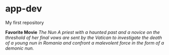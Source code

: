 # app-dev
My first repository

**Favorite Movie**
*The Nun*
*A priest with a haunted past and a novice on the threshold of her final vows are sent by the Vatican to investigate the death of a young nun in Romania and confront a malevolent force in the form of a demonic nun.*
